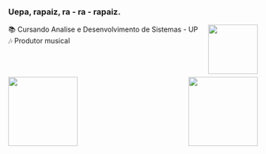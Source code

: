 ### Uepa, rapaiz, ra - ra - rapaiz.
<a href="https://www.linkedin.com/in/alexandre-philippus-neto-a665611a4/" target="_blank"><img align="right" height="100em" src="https://cdn-icons-png.flaticon.com/512/1383/1383262.png" target="_blank"></a>
📚 Cursando Analise e Desenvolvimento de Sistemas - UP   <br>
🎶 Produtor musical                                     

##
<br><br>
<img align="right" height="140em" src="https://i.gifer.com/origin/90/90eb338d73458490efb0c1df1b696098.gif"/>
<img height="140em" src="https://github-readme-stats.vercel.app/api/top-langs/?username=nethobr&layout=compact&langs_count=7&theme=dark"/>

##


